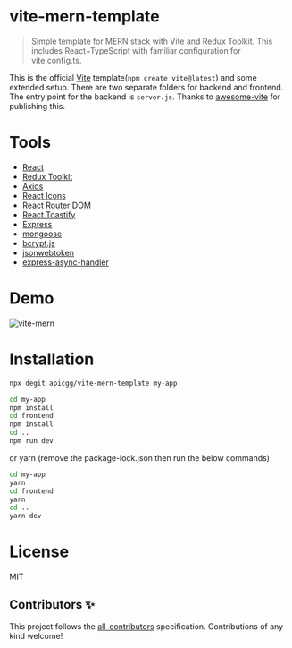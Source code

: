 # vite-mern-template

> Simple template for MERN stack with Vite and Redux Toolkit.
> This includes React+TypeScript with familiar configuration for vite.config.ts.

This is the official [Vite](https://vitejs.dev/) template(`npm create vite@latest`) and some extended setup. There are two separate folders for backend and frontend. The entry point for the backend is `server.js`. Thanks to [awesome-vite](https://github.com/vitejs/awesome-vite) for publishing this.

# Tools

- [React](https://reactjs.org/)
- [Redux Toolkit](https://redux-toolkit.js.org/)
- [Axios](https://axios-http.com/)
- [React Icons](https://react-icons.github.io/react-icons)
- [React Router DOM](https://reactrouter.com/)
- [React Toastify](https://github.com/fkhadra/react-toastify)
- [Express](https://expressjs.com/)
- [mongoose](https://mongoosejs.com/)
- [bcrypt.js](https://www.npmjs.com/package/bcryptjs)
- [jsonwebtoken](https://www.npmjs.com/package/jsonwebtoken)
- [express-async-handler](https://www.npmjs.com/package/express-async-handler)

# Demo

![vite-mern](https://user-images.githubusercontent.com/78271602/185754841-ad2b8db8-f261-4c31-83d5-a0cb91fe233c.gif)

# Installation

```bash
npx degit apicgg/vite-mern-template my-app
```

```bash
cd my-app
npm install
cd frontend
npm install
cd ..
npm run dev
```

or yarn (remove the package-lock.json then run the below commands)

```bash
cd my-app
yarn
cd frontend
yarn
cd ..
yarn dev
```

# License

MIT

## Contributors ✨

This project follows the [all-contributors](https://github.com/all-contributors/all-contributors) specification. Contributions of any kind welcome!
